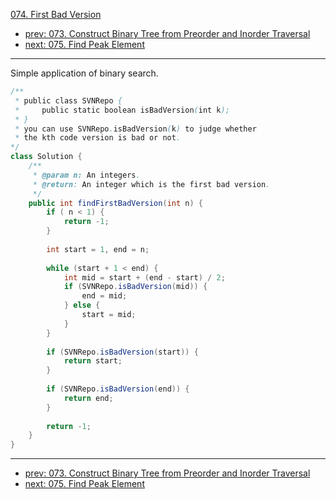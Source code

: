 [074. First Bad Version](http://www.lintcode.com/problem/first-bad-version)

- [prev: 073. Construct Binary Tree from Preorder and Inorder Traversal](073-construct-binary-tree-from-preorder-and-inorder-traversal.md)
- [next: 075. Find Peak Element](075-find-peak-element.md)

---

Simple application of binary search.

```java
/**
 * public class SVNRepo {
 *     public static boolean isBadVersion(int k);
 * }
 * you can use SVNRepo.isBadVersion(k) to judge whether 
 * the kth code version is bad or not.
*/
class Solution {
    /**
     * @param n: An integers.
     * @return: An integer which is the first bad version.
     */
    public int findFirstBadVersion(int n) {
        if ( n < 1) {
            return -1;
        }
        
        int start = 1, end = n;
        
        while (start + 1 < end) {
            int mid = start + (end - start) / 2;
            if (SVNRepo.isBadVersion(mid)) {
                end = mid;
            } else {
                start = mid;
            }
        }
        
        if (SVNRepo.isBadVersion(start)) {
            return start;
        }
        
        if (SVNRepo.isBadVersion(end)) {
            return end;
        }
        
        return -1;
    }
}

```

---

- [prev: 073. Construct Binary Tree from Preorder and Inorder Traversal](073-construct-binary-tree-from-preorder-and-inorder-traversal.md)
- [next: 075. Find Peak Element](075-find-peak-element.md)
